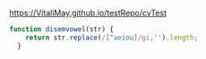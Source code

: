 https://VitaliMay.github.io/testRepo/cvTest


```javascript
function disemvowel(str) {
    return str.replace(/[^aeiou]/gi,'').length;
  }

```

